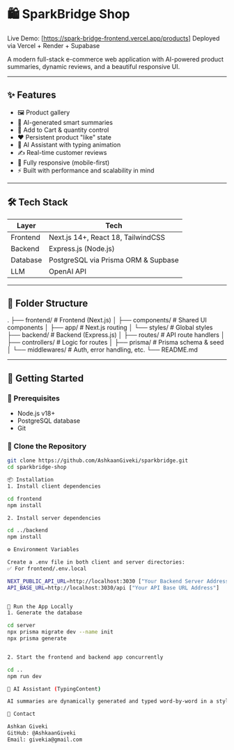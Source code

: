 # 🛍️ SparkBridge Shop

Live Demo: [https://spark-bridge-frontend.vercel.app/products]
Deployed via Vercel + Render + Supabase

A modern full-stack e-commerce web application with AI-powered product summaries, dynamic reviews, and a beautiful responsive UI.

---

## ✨ Features

- 🖼️ Product gallery
- 🔎 AI-generated smart summaries
- 🛒 Add to Cart & quantity control
- ❤️ Persistent product "like" state
- 🧠 AI Assistant with typing animation
- ✍️ Real-time customer reviews
- 📱 Fully responsive (mobile-first)
- ⚡ Built with performance and scalability in mind

---

## 🛠️ Tech Stack

| Layer         | Tech                                   |
| ------------- | -------------------------------------- |
| Frontend      | Next.js 14+, React 18, TailwindCSS     |
| Backend       | Express.js (Node.js)                   |
| Database      | PostgreSQL via Prisma ORM & Supbase    |
| LLM           | OpenAI API                             |

---

## 📂 Folder Structure

.
├── frontend/ # Frontend (Next.js)
│ ├── components/ # Shared UI components
│ ├── app/ # Next.js routing
│ └── styles/ # Global styles
├── backend/ # Backend (Express.js)
│ ├── routes/ # API route handlers
│ ├── controllers/ # Logic for routes
│ ├── prisma/ # Prisma schema & seed
│ └── middlewares/ # Auth, error handling, etc.
└── README.md


---

## 🚀 Getting Started

### 🔧 Prerequisites

- Node.js v18+
- PostgreSQL database
- Git

### 🔄 Clone the Repository

```bash
git clone https://github.com/AshkaanGiveki/sparkbridge.git
cd sparkbridge-shop

📦 Installation
1. Install client dependencies

cd frontend
npm install

2. Install server dependencies

cd ../backend
npm install

⚙️ Environment Variables

Create a .env file in both client and server directories:
✅ For frontend/.env.local

NEXT_PUBLIC_API_URL=http://localhost:3030 ["Your Backend Server Address"]
API_BASE_URL=http://localhost:3030/api ["Your API Base URL Address"]


🧪 Run the App Locally
1. Generate the database

cd server
npx prisma migrate dev --name init
npx prisma generate


2. Start the frontend and backend app concurrently

cd ..
npm run dev

🧠 AI Assistant (TypingContent)

AI summaries are dynamically generated and typed word-by-word in a stylized container, with real-time bullet separation, bold formatting, and category grouping.

💬 Contact

Ashkan Giveki
GitHub: @AshkaanGiveki
Email: givekia@gmail.com